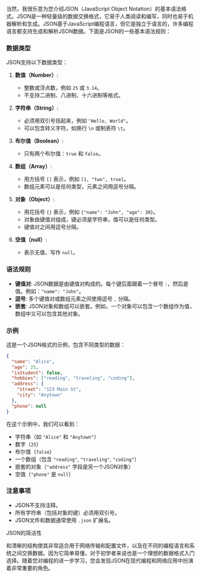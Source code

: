 当然，我很乐意为您介绍JSON（JavaScript Object Notation）的基本语法格式。JSON是一种轻量级的数据交换格式，它易于人类阅读和编写，同时也易于机器解析和生成。JSON基于JavaScript编程语言，但它是独立于语言的，许多编程语言都支持生成和解析JSON数据。下面是JSON的一些基本语法规则：

### 数据类型

JSON支持以下数据类型：

1. **数值（Number）**:
    - 整数或浮点数，例如 `25` 或 `3.14`。
    - 不支持二进制、八进制、十六进制等格式。

2. **字符串（String）**:
    - 必须用双引号括起来，例如 `"Hello, World"`。
    - 可以包含转义字符，如换行 `\n` 或制表符 `\t`。

3. **布尔值（Boolean）**:
    - 只有两个布尔值：`true` 和 `false`。

4. **数组（Array）**:
    - 用方括号 `[]` 表示，例如 `[1, "two", true]`。
    - 数组元素可以是任何类型，元素之间用逗号分隔。

5. **对象（Object）**:
    - 用花括号 `{}` 表示，例如 `{"name": "John", "age": 30}`。
    - 对象由键值对组成，键必须是字符串，值可以是任何类型。
    - 键值对之间用逗号分隔。

6. **空值（null）**:
    - 表示无值，写作 `null`。

### 语法规则

- **键值对**: JSON数据是由键值对构成的。每个键后面跟着一个冒号 `:`，然后是值。例如：`"name": "John"`。
- **逗号**: 多个键值对或数组元素之间使用逗号 `,` 分隔。
- **嵌套**: JSON对象和数组可以嵌套。例如，一个对象可以包含一个数组作为值，数组中又可以包含其他对象。

### 示例

这是一个JSON格式的示例，包含不同类型的数据：

```json
{
  "name": "Alice",
  "age": 25,
  "isStudent": false,
  "hobbies": ["reading", "traveling", "coding"],
  "address": {
    "street": "123 Main St",
    "city": "Anytown"
  },
  "phone": null
}
```

在这个示例中，我们可以看到：

- 字符串（如 `"Alice"` 和 `"Anytown"`）
- 数字（`25`）
- 布尔值（`false`）
- 一个数组（包含 `"reading"`, `"traveling"`, `"coding"`）
- 嵌套的对象（`"address"` 字段是另一个JSON对象）
- 空值（`"phone"` 是 `null`）

### 注意事项

- JSON不支持注释。
- 所有字符串（包括对象的键）必须用双引号。
- JSON文件和数据通常使用 `.json` 扩展名。

JSON的简洁性

和清晰的结构使其非常适合用于网络传输和配置文件，以及在不同的编程语言和系统之间交换数据。因为它简单易懂，对于初学者来说也是一个理想的数据格式入门选择。随着您对编程的进一步学习，您会发现JSON在现代编程和网络应用中扮演着非常重要的角色。
